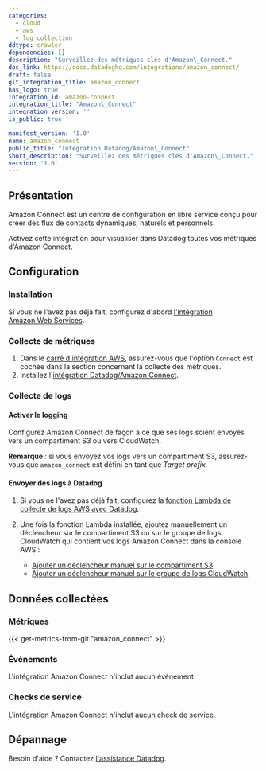 ```yaml
---
categories:
  - cloud
  - aws
  - log collection
ddtype: crawler
dependencies: []
description: "Surveillez des métriques clés d'Amazon\_Connect."
doc_link: https://docs.datadoghq.com/integrations/amazon_connect/
draft: false
git_integration_title: amazon_connect
has_logo: true
integration_id: amazon-connect
integration_title: "Amazon\_Connect"
integration_version: ''
is_public: true

manifest_version: '1.0'
name: amazon_connect
public_title: "Intégration Datadog/Amazon\_Connect"
short_description: "Surveillez des métriques clés d'Amazon\_Connect."
version: '1.0'
---
```

## Présentation

Amazon Connect est un centre de configuration en libre service conçu pour créer des flux de contacts dynamiques, naturels et personnels.

Activez cette intégration pour visualiser dans Datadog toutes vos métriques d'Amazon Connect.

## Configuration

### Installation

Si vous ne l'avez pas déjà fait, configurez d'abord [l'intégration Amazon Web Services][1].

### Collecte de métriques

1. Dans le [carré d'intégration AWS][2], assurez-vous que l'option `Connect` est cochée dans la section concernant la collecte des métriques.
2. Installez l'[intégration Datadog/Amazon Connect][3].

### Collecte de logs

#### Activer le logging

Configurez Amazon Connect de façon à ce que ses logs soient envoyés vers un compartiment S3 ou vers CloudWatch.

**Remarque** : si vous envoyez vos logs vers un compartiment S3, assurez-vous que `amazon_connect` est défini en tant que _Target prefix_.

#### Envoyer des logs à Datadog

1. Si vous ne l'avez pas déjà fait, configurez la [fonction Lambda de collecte de logs AWS avec Datadog][4].
2. Une fois la fonction Lambda installée, ajoutez manuellement un déclencheur sur le compartiment S3 ou sur le groupe de logs CloudWatch qui contient vos logs Amazon Connect dans la console AWS :

    - [Ajouter un déclencheur manuel sur le compartiment S3][5]
    - [Ajouter un déclencheur manuel sur le groupe de logs CloudWatch][6]

## Données collectées

### Métriques
{{< get-metrics-from-git "amazon_connect" >}}


### Événements

L'intégration Amazon Connect n'inclut aucun événement.

### Checks de service

L'intégration Amazon Connect n'inclut aucun check de service.

## Dépannage

Besoin d'aide ? Contactez [l'assistance Datadog][8].

[1]: https://docs.datadoghq.com/fr/integrations/amazon_web_services/
[2]: https://app.datadoghq.com/account/settings#integrations/amazon_web_services
[3]: https://app.datadoghq.com/account/settings#integrations/amazon-connect
[4]: https://docs.datadoghq.com/fr/integrations/amazon_web_services/?tab=allpermissions#set-up-the-datadog-lambda-function
[5]: https://docs.datadoghq.com/fr/integrations/amazon_web_services/?tab=allpermissions#collecting-logs-from-s3-buckets
[6]: https://docs.datadoghq.com/fr/integrations/amazon_web_services/?tab=allpermissions#collecting-logs-from-cloudwatch-log-group
[7]: https://github.com/DataDog/dogweb/blob/prod/integration/amazon_connect/amazon_connect_metadata.csv
[8]: https://docs.datadoghq.com/fr/help/
